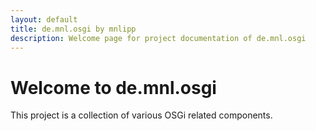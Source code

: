 ```yaml
---
layout: default
title: de.mnl.osgi by mnlipp
description: Welcome page for project documentation of de.mnl.osgi
---
```


Welcome to de.mnl.osgi
======================

This project is a collection of various OSGi related components.